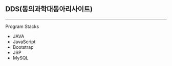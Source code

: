 <h2>DDS(동의과학대동아리사이트)</h2>
<hr/>

Program Stacks
<ul>
  <li>JAVA</li>
  <li>JavaScript</li>
  <li>Bootstrap</li>
  <li>JSP</li>
  <li>MySQL</li>  
</ul>
